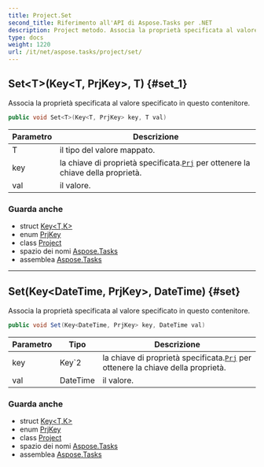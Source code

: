 ```yaml
---
title: Project.Set
second_title: Riferimento all'API di Aspose.Tasks per .NET
description: Project metodo. Associa la proprietà specificata al valore specificato in questo contenitore.
type: docs
weight: 1220
url: /it/net/aspose.tasks/project/set/
---
```

## Set&lt;T&gt;(Key&lt;T, PrjKey&gt;, T) {#set_1}

Associa la proprietà specificata al valore specificato in questo contenitore.

```csharp
public void Set<T>(Key<T, PrjKey> key, T val)
```

| Parametro | Descrizione |
| --- | --- |
| T | il tipo del valore mappato. |
| key | la chiave di proprietà specificata.[`Prj`](../../prj/) per ottenere la chiave della proprietà. |
| val | il valore. |

### Guarda anche

* struct [Key&lt;T,K&gt;](../../key-2/)
* enum [PrjKey](../../prjkey/)
* class [Project](../)
* spazio dei nomi [Aspose.Tasks](../../project/)
* assemblea [Aspose.Tasks](../../../)

---

## Set(Key&lt;DateTime, PrjKey&gt;, DateTime) {#set}

Associa la proprietà specificata al valore specificato in questo contenitore.

```csharp
public void Set(Key<DateTime, PrjKey> key, DateTime val)
```

| Parametro | Tipo | Descrizione |
| --- | --- | --- |
| key | Key`2 | la chiave di proprietà specificata.[`Prj`](../../prj/) per ottenere la chiave della proprietà. |
| val | DateTime | il valore. |

### Guarda anche

* struct [Key&lt;T,K&gt;](../../key-2/)
* enum [PrjKey](../../prjkey/)
* class [Project](../)
* spazio dei nomi [Aspose.Tasks](../../project/)
* assemblea [Aspose.Tasks](../../../)


